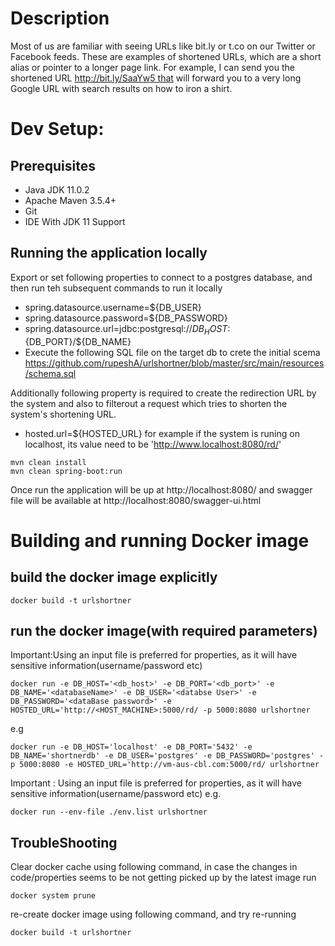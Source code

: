# Description
Most of us are familiar with seeing URLs like bit.ly or t.co on our Twitter or Facebook feeds. These are examples of shortened URLs, which are a short alias or pointer to a longer page link. For example, I can send you the shortened URL http://bit.ly/SaaYw5 that will forward you to a very long Google URL with search results on how to iron a shirt.

# Dev Setup:
## Prerequisites
* Java JDK 11.0.2
* Apache Maven 3.5.4+
* Git
* IDE With JDK 11 Support


## Running the application locally
Export or set following properties to connect to a postgres database, and then run teh subsequent commands to run it locally
* spring.datasource.username=${DB_USER}
* spring.datasource.password=${DB_PASSWORD}
* spring.datasource.url=jdbc:postgresql://${DB_HOST}:${DB_PORT}/${DB_NAME}
* Execute the following SQL file on the target db to crete the initial scema https://github.com/rupeshA/urlshortner/blob/master/src/main/resources/schema.sql

Additionally following property is required to create the redirection URL by the system and also to filterout a request which tries to shorten the system's shortening URL.
* hosted.url=${HOSTED_URL}
for example if the system is runing on localhost, its value need to be 'http://www.localhost:8080/rd/' 

```
mvn clean install
mvn clean spring-boot:run
```
Once run the application will be up at http://localhost:8080/ and swagger file will be available at http://localhost:8080/swagger-ui.html

# Building and running Docker image
## build the docker image explicitly
```
docker build -t urlshortner
```
## run the docker image(with required parameters) 
Important:Using an input file is preferred for properties, as it will have sensitive information(username/password etc)
```
docker run -e DB_HOST='<db_host>' -e DB_PORT='<db_port>' -e DB_NAME='<databaseName>' -e DB_USER='<databse User>' -e DB_PASSWORD='<dataBase password>' -e HOSTED_URL='http://<HOST_MACHINE>:5000/rd/ -p 5000:8080 urlshortner
```
e.g
```
docker run -e DB_HOST='localhost' -e DB_PORT='5432' -e DB_NAME='shortnerdb' -e DB_USER='postgres' -e DB_PASSWORD='postgres' -p 5000:8080 -e HOSTED_URL='http://vm-aus-cbl.com:5000/rd/ urlshortner

```
Important : Using an input file is preferred for properties, as it will have sensitive information(username/password etc)
e.g.
```
docker run --env-file ./env.list urlshortner
```
## TroubleShooting
Clear docker cache using following command, in case the changes in code/properties seems to be not getting picked up by the latest image run
```
docker system prune
```
re-create docker image using following command, and try re-running
```
docker build -t urlshortner
```
